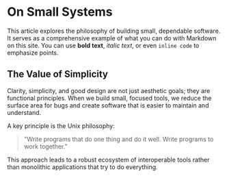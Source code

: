 # On Small Systems

This article explores the philosophy of building small, dependable software. It serves as a comprehensive example of what you can do with Markdown on this site. You can use **bold text**, _italic text_, or even `inline code` to emphasize points.

## The Value of Simplicity

Clarity, simplicity, and good design are not just aesthetic goals; they are functional principles. When we build small, focused tools, we reduce the surface area for bugs and create software that is easier to maintain and understand.

A key principle is the Unix philosophy:
> "Write programs that do one thing and do it well. Write programs to work together."

This approach leads to a robust ecosystem of interoperable tools rather than monolithic applications that try to do everything.